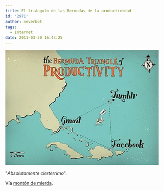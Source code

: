 ```yaml
---
title: El triángulo de las Bermudas de la productividad
id: '2971'
author: neverbot
tags:
  - Internet
date: 2011-03-30 16:43:25
---
```


![201103301641.jpg](./el-triangulo-de-las-bermudas-de-la-productividad/201103301641.jpg)

"_Absolutamente ciertérrimo_".

Vía [montón de mierda](http://montondemierda.com/post/2595682990/absolutamente-cierterrimo-fuckyeahalbuquerque).